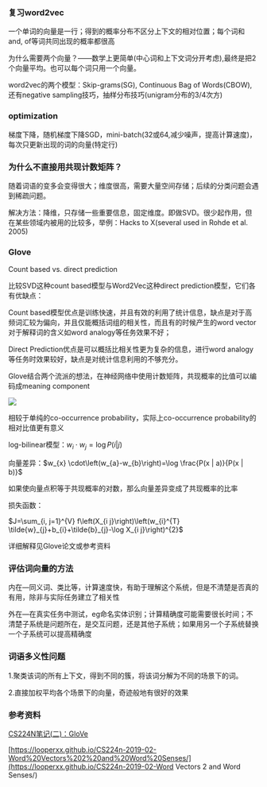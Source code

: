 ### 复习word2vec

一个单词的向量是一行；得到的概率分布不区分上下文的相对位置；每个词和and, of等词共同出现的概率都很高

为什么需要两个向量？——数学上更简单(中心词和上下文词分开考虑),最终是把2个向量平均。也可以每个词只用一个向量。

word2vec的两个模型：Skip-grams(SG), Continuous Bag of Words(CBOW), 还有negative sampling技巧，抽样分布技巧(unigram分布的3/4次方)



### optimization

梯度下降，随机梯度下降SGD，mini-batch(32或64,减少噪声，提高计算速度)，每次只更新出现的词的向量(特定行)



### 为什么不直接用共现计数矩阵？

随着词语的变多会变得很大；维度很高，需要大量空间存储；后续的分类问题会遇到稀疏问题。

解决方法：降维，只存储一些重要信息，固定维度。即做SVD。很少起作用，但在某些领域内被用的比较多，举例：Hacks to X(several used in Rohde et al. 2005)



### Glove

Count based vs. direct prediction

比较SVD这种count based模型与Word2Vec这种direct prediction模型，它们各有优缺点：

Count based模型优点是训练快速，并且有效的利用了统计信息，缺点是对于高频词汇较为偏向，并且仅能概括词组的相关性，而且有的时候产生的word vector对于解释词的含义如word analogy等任务效果不好；

Direct Prediction优点是可以概括比相关性更为复杂的信息，进行word analogy等任务时效果较好，缺点是对统计信息利用的不够充分。

Glove结合两个流派的想法，在神经网络中使用计数矩阵，共现概率的比值可以编码成meaning component

![](https://looperxx.github.io/imgs/1560266202421.png)

相较于单纯的co-occurrence probability，实际上co-occurrence probability的相对比值更有意义

log-bilinear模型：$w_{i} \cdot w_{j}=\log P(i | j)$

向量差异：$w_{x} \cdot\left(w_{a}-w_{b}\right)=\log \frac{P(x | a)}{P(x | b)}$

如果使向量点积等于共现概率的对数，那么向量差异变成了共现概率的比率

损失函数：

$J=\sum_{i, j=1}^{V} f\left(X_{i j}\right)\left(w_{i}^{T} \tilde{w}_{j}+b_{i}+\tilde{b}_{j}-\log X_{i j}\right)^{2}$

详细解释见Glove论文或参考资料



### 评估词向量的方法

内在—同义词、类比等，计算速度快，有助于理解这个系统，但是不清楚是否真的有用，除非与实际任务建立了相关性

外在—在真实任务中测试，eg命名实体识别；计算精确度可能需要很长时间；不清楚子系统是问题所在，是交互问题，还是其他子系统；如果用另一个子系统替换一个子系统可以提高精确度



### 词语多义性问题

1.聚类该词的所有上下文，得到不同的簇，将该词分解为不同的场景下的词。

2.直接加权平均各个场景下的向量，奇迹般地有很好的效果



### 参考资料

[CS224N笔记(二)：GloVe](https://zhuanlan.zhihu.com/p/60208480)

[https://looperxx.github.io/CS224n-2019-02-Word%20Vectors%202%20and%20Word%20Senses/](https://looperxx.github.io/CS224n-2019-02-Word Vectors 2 and Word Senses/)